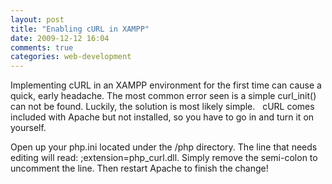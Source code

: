 ```yaml
---
layout: post
title: "Enabling cURL in XAMPP"
date: 2009-12-12 16:04
comments: true
categories: web-development
---
```

Implementing cURL in an XAMPP environment for the first time can cause a quick, early headache.  The most common error seen is a simple curl_init() can not be found.  Luckily, the solution is most likely simple.   cURL comes included with Apache but not installed, so you have to go in and turn it on yourself.

Open up your php.ini located under the /php directory.  The line that needs editing will read: ;extension=php_curl.dll.  Simply remove the semi-colon to uncomment the line.  Then restart Apache to finish the change!